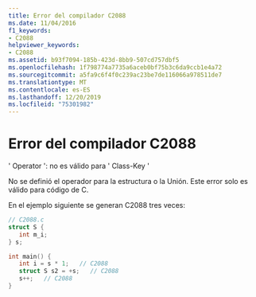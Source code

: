 ```yaml
---
title: Error del compilador C2088
ms.date: 11/04/2016
f1_keywords:
- C2088
helpviewer_keywords:
- C2088
ms.assetid: b93f7094-185b-423d-8bb9-507cd757dbf5
ms.openlocfilehash: 1f798774a7735a6aceb0bf75b3c6da9ccb1e4a72
ms.sourcegitcommit: a5fa9c6f4f0c239ac23be7de116066a978511de7
ms.translationtype: MT
ms.contentlocale: es-ES
ms.lasthandoff: 12/20/2019
ms.locfileid: "75301982"
---
```

# <a name="compiler-error-c2088"></a>Error del compilador C2088

' Operator ': no es válido para ' Class-Key '

No se definió el operador para la estructura o la Unión. Este error solo es válido para código de C.

En el ejemplo siguiente se generan C2088 tres veces:

```c
// C2088.c
struct S {
   int m_i;
} s;

int main() {
   int i = s * 1;   // C2088
   struct S s2 = +s;   // C2088
   s++;   // C2088
}
```
